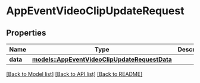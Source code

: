 # AppEventVideoClipUpdateRequest

## Properties

Name | Type | Description | Notes
------------ | ------------- | ------------- | -------------
**data** | [**models::AppEventVideoClipUpdateRequestData**](AppEventVideoClipUpdateRequest_data.md) |  | 

[[Back to Model list]](../README.md#documentation-for-models) [[Back to API list]](../README.md#documentation-for-api-endpoints) [[Back to README]](../README.md)


